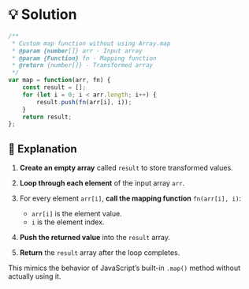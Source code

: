# 💡 Solution

```js
/**
 * Custom map function without using Array.map
 * @param {number[]} arr - Input array
 * @param {Function} fn - Mapping function
 * @return {number[]} - Transformed array
 */
var map = function(arr, fn) {
    const result = [];
    for (let i = 0; i < arr.length; i++) {
        result.push(fn(arr[i], i));
    }
    return result;
};
```

## 📖 Explanation

1. **Create an empty array** called `result` to store transformed values.

2. **Loop through each element** of the input array `arr`.

3. For every element `arr[i]`, **call the mapping function** `fn(arr[i], i)`:
   - `arr[i]` is the element value.
   - `i` is the element index.

4. **Push the returned value** into the `result` array.

5. **Return** the `result` array after the loop completes.

This mimics the behavior of JavaScript’s built-in `.map()` method without actually using it.
